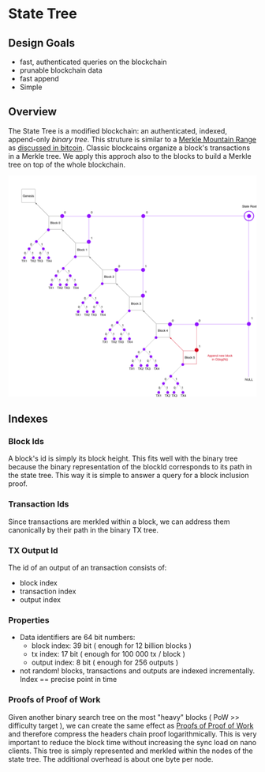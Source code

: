 # State Tree

## Design Goals
- fast, authenticated queries on the blockchain 
- prunable blockchain data
- fast append
- Simple

## Overview
The State Tree is a modified blockchain: an authenticated, indexed, append-only _binary tree_. This struture is similar to  a [Merkle Mountain Range](https://github.com/opentimestamps/opentimestamps-server/blob/master/doc/merkle-mountain-range.md) as [discussed in bitcoin](https://lists.linuxfoundation.org/pipermail/bitcoin-dev/2016-June/012758.html).
Classic blockcains organize a block's transactions in a Merkle tree. We apply this approch also to the blocks to build a Merkle tree on top of the whole blockchain. 

![alt text](datamodel-tx.png "State Tree")

## Indexes 

### Block Ids 
A block's id is simply its block height. This fits well with the binary tree because the binary representation of the blockId corresponds to its path in the state tree.
This way it is simple to answer a query for a block inclusion proof.

### Transaction Ids
Since transactions are merkled within a block, we can address them canonically by their path in the binary TX tree.
 
### TX Output Id
The id of an output of an transaction consists of:
- block index
- transaction index
- output index

### Properties
- Data identifiers are 64 bit numbers:
  - block index: 39 bit ( enough for 12 billion blocks )
  - tx index: 17 bit ( enough for 100 000 tx / block )
  - output index: 8 bit ( enough for 256 outputs )
- not random! blocks, transactions and outputs are indexed incrementally. Index == precise point in time


### Proofs of Proof of Work
Given another binary search tree on the most "heavy" blocks ( PoW >> difficulty target ), we can create the same effect as [Proofs of Proof of Work](https://eprint.iacr.org/2017/963.pdf) and therefore compress the headers chain proof logarithmically. This is very important to reduce the block time without increasing the sync load on nano clients.
This tree is simply represented and merkled within the nodes of the state tree. The additional overhead is about one byte per node.
